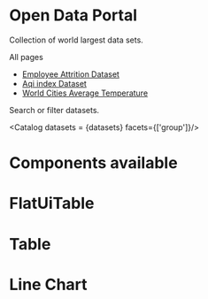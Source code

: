 # Open Data Portal

Collection of world largest data sets.

All pages
- [Employee Attrition Dataset](/employee-attrition-rate)
- [Aqi index Dataset](/aqi-by-cities)
- [World Cities Average Temperature](/content/world-cities-avg-temp)

Search or filter datasets.

<Catalog datasets = {datasets}  facets={['group']}/>



# Components available

# FlatUiTable
<FlatUiTable fullWidth url="aqicountriesData.csv" />

# Table 
<Table url="citiesAvgTemp.csv" />

# Line Chart
<LineChart 
    title = "Employee attrition at IBM"
    data = "WA_Fn-UseC_-HR-Employee-Attrition.csv"
    yAxis = "HourlyRate" 
    xAxis= "DailyRate"  
/>

